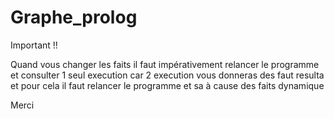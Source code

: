 # Graphe_prolog

Important !!

Quand vous changer les faits il faut impérativement relancer le programme et consulter 
1 seul execution car 2 execution vous donneras des faut resulta 
et pour cela il faut relancer le programme
et sa à cause des faits dynamique 

Merci

